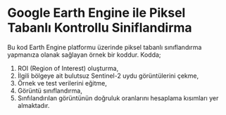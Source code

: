 # Google Earth Engine ile Piksel Tabanlı Kontrollu Siniflandirma
 
Bu kod Earth Engine platformu üzerinde piksel tabanlı sınıflandırma yapmanıza olanak sağlayan örnek bir koddur. Kodda;
1. ROI (Region of Interest) oluşturma, 
2. İlgili bölgeye ait bulutsuz Sentinel-2 uydu görüntülerini çekme, 
3. Örnek ve test verilerini eğitme,
4. Görüntü sınıflandırma,
5. Sınfılandırılan görüntünün doğruluk oranlarını hesaplama kısımları yer almaktadır.
